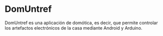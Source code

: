 # DomUntref

DomUntref es una aplicación de domótica, es decir, que permite controlar los artefactos electrónicos de la casa mediante Android y Arduino.

